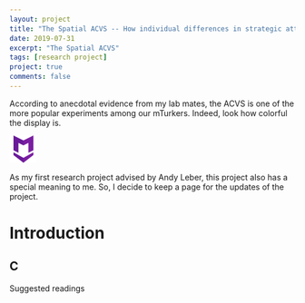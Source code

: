 ```yaml
---
layout: project
title: "The Spatial ACVS -- How individual differences in strategic attentional control generalize to different visual search environments"
date: 2019-07-31
excerpt: "The Spatial ACVS"
tags: [research project]
project: true
comments: false
---
```


According to anecdotal evidence from my lab mates, the ACVS is one of the more popular experiments among our mTurkers.
Indeed, look how colorful the display is.

![ACVS](https://github.com/adam-p/markdown-here/raw/master/src/common/images/icon48.png "A sample ACVS display")

As my first research project advised by Andy Leber, this project also has a special meaning to me. So, I decide to keep
a page for the updates of the project.

# Introduction
## C

Suggested readings
